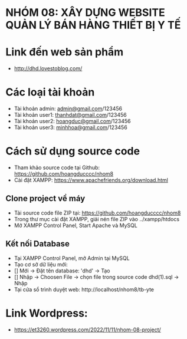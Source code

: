 # NHÓM 08: XÂY DỰNG WEBSITE QUẢN LÝ BÁN HÀNG THIẾT BỊ Y TẾ

# Link đến web sản phẩm

- http://dhd.lovestoblog.com/

# Các loại tài khoản

- Tài khoản admin: admin@gmail.com/123456
- Tài khoản user1: thanhdat@gmail.com/123456
- Tài khoản user2: hoangduc@gmail.com/123456
- Tài khoản user3: minhhoa@gmail.com/123456

# Cách sử dụng source code

- Tham khảo source code tại Github: https://github.com/hoangducccc/nhom8
- Cài đặt XAMPP: https://www.apachefriends.org/download.html

## Clone project về máy

- Tải source code file ZIP tại: https://github.com/hoangducccc/nhom8
- Trong thư mục cài đặt XAMPP, giải nén file ZIP vào ../xampp/htdocs
- Mở XAMPP Control Panel, Start Apache và MySQL

## Kết nối Database

- Tại XAMPP Control Panel, mở Admin tại MySQL
- Tạo cơ sở dữ liệu mới:
- [] Mới -> Đặt tên database: 'dhd' -> Tạo
- [] Nhập -> Choosen File -> chọn file trong source code dhd(1).sql -> Nhập
- Tại cửa sổ trình duyệt web: http://localhost/nhom8/tb-yte

# Link Wordpress:

- https://et3260.wordpress.com/2022/11/11/nhom-08-project/
